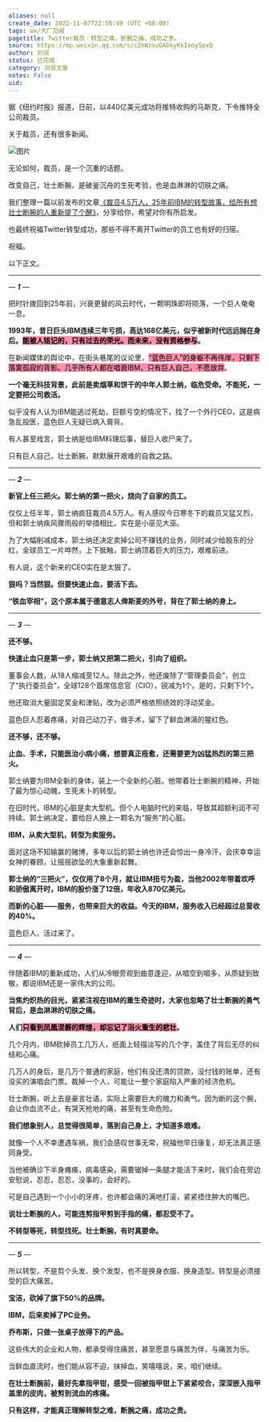 ```yaml
---
aliases: null
create_date: 2022-11-07T22:58:49 (UTC +08:00)
tags: wx/大厂见闻
pagetitle: Twitter裁员：转型之难，断腕之痛，成功之贵。
source: https://mp.weixin.qq.com/s/cZnNzxuGAbkyKkIooySpxQ
author: 刘润
status: 已完成
category: 浏览文章
notes: False
uid: 
---
```


据《纽约时报》报道，日前，以440亿美元成功将推特收购的马斯克，下令推特全公司裁员。

关于裁员，还有很多新闻。

![图片](https://mmbiz.qpic.cn/mmbiz_jpg/Eia1pKbzLGbQ6caiacSkojmQclaLicapeEib1YrmWiaRd0XH7XGlWZO7QBEruJxBIibhPSgwTicAZlLjSHud9sjORibeBA/640?wx_fmt=jpeg&wxfrom=5&wx_lazy=1&wx_co=1)

无论如何，裁员，是一个沉重的话题。

改变自己，壮士断腕，是破釜沉舟的生死考验，也是血淋淋的切肤之痛。

我们整理一篇以前发布的文章[《裁员4.5万人，25年前IBM的转型故事，给所有想壮士断腕的人重新提了个醒》](http://mp.weixin.qq.com/s?__biz=MjM5NjM5MjQ4MQ==&mid=2651612752&idx=1&sn=a5cda2d7e84fd905362e9f4810a7bcbc&chksm=bd113d1e8a66b408b33732aa3ec344a9ca32f9a31e4c0fb960603a2874e6837eb93851771a92&scene=21#wechat_redirect)，分享给你，希望对你有所启发。

也最终祝福Twitter转型成功，那些不得不离开Twitter的员工也有好的归宿。

祝福。

以下正文。

___

_—_ _****1****_ _—_

把时针拨回到25年前，兴衰更替的风云时代，一颗明珠即将陨落，一个巨人奄奄一息。

**1993年，昔日巨头IBM连续三年亏损，高达168亿美元，似乎被新时代远远抛在身后。<mark style="background: #FF5582A6;">能被人铭记的，只有过去的荣光。而未来，没有资格参与</mark>。**

在新闻媒体的舆论中，在街头巷尾的议论里，<mark style="background: #FF5582A6;">“蓝色巨人”的身躯不再伟岸，只剩下落寞孤寂的背影。几乎所有人都在唱衰IBM，只有巨人自己，不愿放弃</mark>。

**一个毫无科技背景，此前是卖烟草和饼干的中年人郭士纳，临危受命。不能死，一定要把公司救活。**

似乎没有人认为IBM能逃过死劫，巨额亏空的情况下，找了一个外行CEO，这是病急乱投医，蓝色巨人无疑已病入膏肓。

有人甚至戏言，郭士纳是给IBM料理后事，替巨人收尸来了。

只有巨人自己，壮士断腕，默默展开艰难的自救之路。

___

_—_ _**2**_ _—_

**新官上任三把火。郭士纳的第一把火，烧向了自家的员工。**  

仅仅上任半年，郭士纳疯狂裁员4.5万人。有人感叹今日寒冬下的裁员又猛又烈，但和郭士纳疾风骤雨般的举措相比，实在是小巫见大巫。

为了大幅削减成本，郭士纳还决定卖掉公司不赚钱的业务，同时减少给股东的分红，全球员工一片哗然，上下抵触，郭士纳顶着巨大的压力，艰难前进。

有人说，这个新来的CEO实在是太狠了。

**狠吗？当然狠。但要快速止血，要活下去。**

**“铁血宰相”，这个原本属于德意志人俾斯麦的外号，背在了郭士纳的身上。**

___

_—_ _**3**_ _—_

**还不够。**

**快速止血只是第一步，郭士纳又把第二把火，引向了组织。**

董事会人数，从18人缩减至12人。除此之外，他还废除了“管理委员会”，创立了“执行委员会”，全球128个首席信息官（CIO），锐减为1个。是的，只剩下1个。

他还取消大量固定奖金和津贴，改为必须严格依照绩效的浮动奖金。

蓝色巨人忍着疼痛，对自己动刀子，做手术，留下了鲜血淋漓的猩红色。

**还不够，还不够。**

**止血、手术，只能医治小病小痛，想要真正痊愈，还需要更为凶猛热烈的第三把火。**

郭士纳要为IBM全新的身体，装上一个全新的心脏。他带着壮士断腕的精神，开始了最为惊心动魄，生死未卜的转型。

在旧时代，IBM的心脏是卖大型机。但个人电脑时代的来临，导致其超额利润不可持续。郭士纳决定，要给巨人换上一颗名为“服务”的心脏。

**IBM，从卖大型机，转型为卖服务。**

面对这场不知输赢的赌博，多年以后的郭士纳也许还会惊出一身冷汗，会庆幸幸运女神的眷顾，让摇摇欲坠的大象重新起舞。

**郭士纳的“三把火”，仅仅用了8个月，就让IBM扭亏为盈，当他2002年带着欢呼和骄傲离开时，IBM的股价涨了12倍，年收入870亿美元。**

**而新的心脏——服务，也带来巨大的收益。今天的IBM，服务收入已经超过总营收的40%。**

蓝色巨人，活过来了。

___

_—_ _**4**_ _—_

伴随着IBM的重新成功，人们从冷眼旁观到曲意逢迎，从唱空到唱多，从质疑到致敬，都说IBM还是一家伟大的公司。

**当焦灼炽热的目光，紧紧注视在IBM的重生奇迹时，大家也忽略了壮士断腕的勇气背后，是血淋淋的切肤之痛。**

**人们<mark style="background: #FF5582A6;">只看到凤凰涅磐的辉煌，却忘记了浴火重生的悲壮</mark>。**

几个月内，IBM砍掉员工几万人，纸面上轻描淡写的几个字，盖住了背后无尽的纠结和心痛。

几万人的身后，是几万个普通的家庭，他们有没还清的贷款，没付钱的账单，还有没买的演唱会门票。裁掉一个人，可能让一整个家庭陷入严重的经济危机。

壮士断腕，听上去是豪言壮语，实际上需要巨大的魄力和勇气。因为断的这个腕，会让你血流不止，有哭天抢地的痛，甚至有生命危险。

**我们想象别人，总觉得很简单，落到自己身上，才知道多艰难。**

就像一个人不幸遭遇车祸，我们会感叹世事无常，祝福他早日康复，却无法真正感同身受。

当他被确诊下半身瘫痪，病毒感染，需要锯掉一条腿才能活下来时，我们会在旁边安慰说，忍忍，忍忍，没事的，会好的。

可是自己遇到一个小小的牙疼，也许都会痛的满地打滚，紧紧捂住肿大的嘴巴。

**说壮士断腕的人，可能连剪指甲剪到手指的痛，都忍受不了。**

**不转型等死，转型找死。壮士断腕，有时真要命。**

___

_—_ _**5**_ _—_

所以转型，不是剪个头发、换个发型，也不是换身衣服、换身造型。转型是必须接受的巨大痛苦。

**宝洁，砍掉了旗下50%的品牌。**

**IBM，后来卖掉了****PC****业务。**

**乔布斯，只做一张桌子放得下的产品。**

这些伟大的企业和人物，都承受得住痛苦，甚至愿意与痛苦为伴，与痛苦为乐。

当鲜血直流时，他们能从容不迫，抹掉血，笑嘻嘻说，来，咱们继续。

**在壮士断腕前，最好先拿指甲钳，感受一回被指甲钳上下紧紧咬合，深深嵌入指甲盖里的皮肉，被剪到流血的疼痛。**

**只有这样，才能真正理解转型之难，断腕之痛，成功之贵。**

